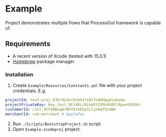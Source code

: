 # Example

Project demonstrates multiple flows that ProcessOut framework is capable of.

## Requirements

- A recent version of Xcode (tested with 15.0.1)
- [Homebrew](https://brew.sh) package manager

### Installation

1. Create `Example/Resources/Constants.yml` file with your project credentials. E.g.

```yml
projectId: test-proj_K3Ur9LQzcKtm4zttWJ7oAKHgqdiwboAw
projectPrivateKey: key_test_RE14RLcNikkP5ZXMn84BFYApwotD05Kc
customerId: cust_dCFEWBwqWrBFYAtkRIpILCynNqfhLQWX
merchantId: com.merchant # ApplePay
```

2. Run `./Scripts/BootstrapProject.sh` script.
3. Open `Example.xcodeproj` project.
